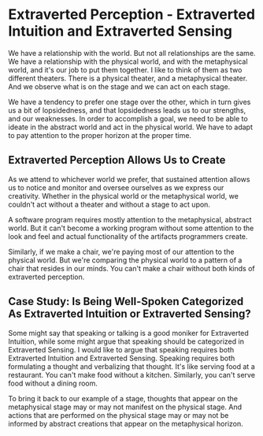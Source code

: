 # Extraverted Perception - Extraverted Intuition and Extraverted Sensing

We have a relationship with the world. But not all relationships are the same. We have a relationship with the physical world, and with the metaphysical world, and it's our job to put them together. I like to think of them as two different theaters. There is a physical theater, and a metaphysical theater. And we observe what is on the stage and we can act on each stage.

We have a tendency to prefer one stage over the other, which in turn gives us a bit of lopsidedness, and that lopsidedness leads us to our strengths, and our weaknesses. In order to accomplish a goal, we need to be able to ideate in the abstract world and act in the physical world. We have to adapt to pay attention to the proper horizon at the proper time.

## Extraverted Perception Allows Us to Create

As we attend to whichever world we prefer, that sustained attention allows us to notice and monitor and oversee ourselves as we express our creativity. Whether in the physical world or the metaphysical world, we couldn't act without a theater and without a stage to act upon.

A software program requires mostly attention to the metaphysical, abstract world. But it can't become a working program without some attention to the look and feel and actual functionality of the artifacts programmers create.

Similarly, if we make a chair, we're paying most of our attention to the physical world. But we're comparing the physical world to a pattern of a chair that resides in our minds. You can't make a chair without both kinds of extraverted perception.

## Case Study: Is Being Well-Spoken Categorized As Extraverted Intuition or Extraverted Sensing?

Some might say that speaking or talking is a good moniker for Extraverted Intuition, while some might argue that speaking should be categorized in Extraverted Sensing. I would like to argue that speaking requires both Extraverted Intuition and Extraverted Sensing. Speaking requires both formulating a thought and verbalizing that thought. It's like serving food at a restaurant. You can't make food without a kitchen. Similarly, you can't serve food without a dining room.

To bring it back to our example of a stage, thoughts that appear on the metaphysical stage may or may not manifest on the physical stage. And actions that are performed on the physical stage may or may not be informed by abstract creations that appear on the metaphysical horizon.
